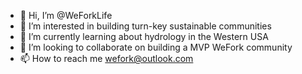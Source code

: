 - 👋 Hi, I’m @WeForkLife
- 👀 I’m interested in building turn-key sustainable communities
- 🌱 I’m currently learning about hydrology in the Western USA
- 💞️ I’m looking to collaborate on building a MVP WeFork community
- 📫 How to reach me wefork@outlook.com

<!---
WeForkLife/WeForkLife is a ✨ special ✨ repository because its `README.md` (this file) appears on your GitHub profile.
You can click the Preview link to take a look at your changes.
--->
